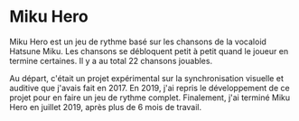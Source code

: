 # Miku Hero

Miku Hero est un jeu de rythme basé sur les chansons de la vocaloid Hatsune Miku.
Les chansons se débloquent petit à petit quand le joueur en termine certaines.
Il y a au total 22 chansons jouables.

Au départ, c'était un projet expérimental sur la synchronisation visuelle et auditive que j'avais fait en 2017.
En 2019, j'ai repris le développement de ce projet pour en faire un jeu de rythme complet.
Finalement, j'ai terminé Miku Hero en juillet 2019, après plus de 6 mois de travail.